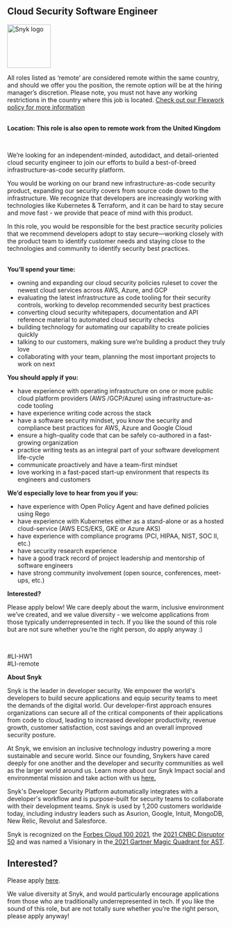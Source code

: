 Cloud Security Software Engineer
---

<img src="https://res.cloudinary.com/snyk/image/upload/v1537345894/press-kit/brand/logo-black.png" width="100" alt="Snyk logo" />

<p><span style="font-weight: 400;">All roles listed as ‘remote’ are considered remote within the same country, and should we offer you the position, the remote option will be at the hiring manager’s discretion. Please note, you must not have any working restrictions in the country where this job is located. </span><a href="https://snyk.io/blog/introducing-flex-work-the-future-of-work-at-snyk/"><span style="font-weight: 400;">Check out our Flexwork policy for more information</span></a></p>
<p><span style="font-weight: 400;"><br><strong>Location: </strong><strong>This role is also open to remote work from the United Kingdom</strong></span></p>
<p>&nbsp;</p>
<p><span style="font-weight: 400;">We’re looking for an independent-minded, autodidact, and detail-oriented cloud security engineer to join our efforts to build a best-of-breed infrastructure-as-code security platform.</span></p>
<p><span style="font-weight: 400;">You would be working on our brand new infrastructure-as-code security product, expanding our security covers from source code down to the infrastructure. We recognize that developers are increasingly working with technologies like Kubernetes &amp; Terraform, and it can be hard to stay secure and move fast - we provide that peace of mind with this product.&nbsp;</span></p>
<p><span style="font-weight: 400;">In this role, you would be responsible for the best practice security policies that we recommend developers adopt to stay secure—working closely with the product team to identify customer needs and staying close to the technologies and community to identify security best practices.</span><span style="font-weight: 400;"><br><br></span></p>
<p><strong>You’ll spend your time:</strong></p>
<ul>
<li style="font-weight: 400;"><span style="font-weight: 400;">owning and expanding our cloud security policies ruleset to cover the newest cloud services across AWS, Azure, and GCP</span></li>
<li style="font-weight: 400;"><span style="font-weight: 400;">evaluating the latest infrastructure as code tooling for their security controls, working to develop recommended security best practices</span></li>
<li style="font-weight: 400;"><span style="font-weight: 400;">converting cloud security whitepapers, documentation and API reference material to automated cloud security checks</span></li>
<li style="font-weight: 400;"><span style="font-weight: 400;">building technology for automating our capability to create policies quickly</span></li>
<li style="font-weight: 400;"><span style="font-weight: 400;">talking to our customers, making sure we’re building a product they truly love</span></li>
<li style="font-weight: 400;"><span style="font-weight: 400;">collaborating with your team, planning the most important projects to work on next</span></li>
</ul>
<p><strong>You should apply if you:</strong></p>
<ul>
<li style="font-weight: 400;"><span style="font-weight: 400;">have experience with operating infrastructure on one or more public cloud platform providers (AWS /GCP/Azure) using infrastructure-as-code tooling</span></li>
<li style="font-weight: 400;"><span style="font-weight: 400;">have experience writing code across the stack</span></li>
<li style="font-weight: 400;"><span style="font-weight: 400;">have a software security mindset, you know the security and compliance best practices for AWS, Azure and Google Cloud</span></li>
<li style="font-weight: 400;"><span style="font-weight: 400;">ensure a high-quality code that can be safely co-authored in a fast-growing organization</span></li>
<li style="font-weight: 400;"><span style="font-weight: 400;">practice writing tests as an integral part of your software development life-cycle</span></li>
<li style="font-weight: 400;"><span style="font-weight: 400;">communicate proactively and have a team-first mindset</span></li>
<li style="font-weight: 400;"><span style="font-weight: 400;">love working in a fast-paced start-up environment that respects its engineers and customers&nbsp;</span></li>
</ul>
<p><strong>We’d especially love to hear from you if you:</strong></p>
<ul>
<li style="font-weight: 400;"><span style="font-weight: 400;">have experience with Open Policy Agent and have defined policies using Rego</span></li>
<li style="font-weight: 400;"><span style="font-weight: 400;">have experience with Kubernetes either as a stand-alone or as a hosted cloud-service (AWS ECS/EKS, GKE or Azure AKS)</span></li>
<li style="font-weight: 400;"><span style="font-weight: 400;">have experience with compliance programs (PCI, HIPAA, NIST, SOC II, etc.)</span></li>
<li style="font-weight: 400;"><span style="font-weight: 400;">have security research experience</span></li>
<li style="font-weight: 400;"><span style="font-weight: 400;">have a good track record of project leadership and mentorship of software engineers</span></li>
<li style="font-weight: 400;"><span style="font-weight: 400;">have strong community involvement (open source, conferences, meet-ups, etc.)</span></li>
</ul>
<p><strong>Interested?</strong></p>
<p><span style="font-weight: 400;">Please apply below! We care deeply about the warm, inclusive environment we’ve created, and we value diversity - we welcome applications from those typically underrepresented in tech. If you like the sound of this role but are not sure whether you’re the right person, do apply anyway :)</span></p>
<p>&nbsp;</p>
<p><span style="font-weight: 400;">#LI-HW1<br>#LI-remote</span></p><div class="content-conclusion"><p><strong>About Snyk</strong></p>
<p><span style="font-weight: 400;">Snyk is the leader in developer security. We empower the world's developers to build secure applications and equip security teams to meet the demands of the digital world. Our developer-first approach ensures organizations can secure all of the critical components of their applications from code to cloud, leading to increased developer productivity, revenue growth, customer satisfaction, cost savings and an overall improved security posture.&nbsp;</span></p>
<p><span style="font-weight: 400;">At Snyk, we envision an inclusive technology industry powering a more sustainable and secure world.</span> <span style="font-weight: 400;">Since our founding, Snykers have cared deeply for one another and the developer and security communities as well as the larger world around us. Learn more about our Snyk Impact social and environmental mission and take action with us </span><a href="https://snyk.io/about/snyk-impact/"><span style="font-weight: 400;">here.</span></a></p>
<p><span style="font-weight: 400;">Snyk's Developer Security Platform automatically integrates with a developer's workflow and is purpose-built for security teams to collaborate with their development teams. Snyk is used by 1,200 customers worldwide today, including industry leaders such as Asurion, Google, Intuit, MongoDB, New Relic, Revolut and Salesforce.</span></p>
<p><span style="font-weight: 400;">Snyk is recognized on the </span><a href="https://www.forbes.com/cloud100/#6f24b5ba5f94"><span style="font-weight: 400;">Forbes Cloud 100 2021</span></a><span style="font-weight: 400;">, the </span><a href="https://www.cnbc.com/2021/05/25/these-are-the-2021-cnbc-disruptor-50-companies.html"><span style="font-weight: 400;">2021 CNBC Disruptor 50</span></a><span style="font-weight: 400;"> and was named a Visionary in the</span><a href="https://snyk.io/blog/snyk-visionary-2021-gartner-magic-quadrant-for-ast/"><span style="font-weight: 400;"> 2021 Gartner Magic Quadrant for AST</span></a><span style="font-weight: 400;">.</span></p></div>

Interested?
---

Please apply [here](https://boards.greenhouse.io/snyk/jobs/5912595002#app).

We value diversity at Snyk, and would particularly encourage applications from those who are traditionally underrepresented in tech.
If you like the sound of this role, but are not totally sure whether you’re the right person, please apply anyway!

